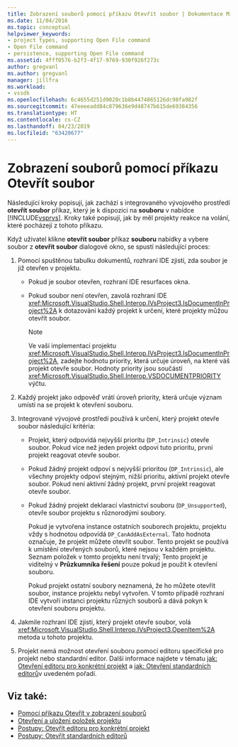 ```yaml
---
title: Zobrazení souborů pomocí příkazu Otevřít soubor | Dokumentace Microsoftu
ms.date: 11/04/2016
ms.topic: conceptual
helpviewer_keywords:
- project types, supporting Open File command
- Open File command
- persistence, supporting Open File command
ms.assetid: 4fff0576-b2f3-4f17-9769-930f926f273c
author: gregvanl
ms.author: gregvanl
manager: jillfra
ms.workload:
- vssdk
ms.openlocfilehash: 6c4655d251d9020c1b8b4474865126dc98fa982f
ms.sourcegitcommit: 47eeeeadd84c879636e9d48747b615de69384356
ms.translationtype: HT
ms.contentlocale: cs-CZ
ms.lasthandoff: 04/23/2019
ms.locfileid: "63420677"
---
```

# <a name="display-files-by-using-the-open-file-command"></a>Zobrazení souborů pomocí příkazu Otevřít soubor
Následující kroky popisují, jak zachází s integrovaného vývojového prostředí **otevřít soubor** příkaz, který je k dispozici na **souboru** v nabídce [!INCLUDE[vsprvs](../../code-quality/includes/vsprvs_md.md)]. Kroky také popisují, jak by měl projekty reakce na volání, které pocházejí z tohoto příkazu.

 Když uživatel klikne **otevřít soubor** příkaz **souboru** nabídky a vybere soubor z **otevřít soubor** dialogové okno, se spustí následující proces:

1. Pomocí spuštěnou tabulku dokumentů, rozhraní IDE zjistí, zda soubor je již otevřen v projektu.

    - Pokud je soubor otevřen, rozhraní IDE resurfaces okna.

    - Pokud soubor není otevřen, zavolá rozhraní IDE <xref:Microsoft.VisualStudio.Shell.Interop.IVsProject3.IsDocumentInProject%2A> k dotazování každý projekt k určení, které projekty můžou otevřít soubor.

        > [!NOTE]
        > Ve vaší implementaci projektu <xref:Microsoft.VisualStudio.Shell.Interop.IVsProject3.IsDocumentInProject%2A>, zadejte hodnotu priority, která určuje úroveň, na které váš projekt otevře soubor. Hodnoty priority jsou součástí <xref:Microsoft.VisualStudio.Shell.Interop.VSDOCUMENTPRIORITY> výčtu.

2. Každý projekt jako odpověď vrátí úroveň priority, která určuje význam umístí na se projekt k otevření souboru.

3. Integrované vývojové prostředí používá k určení, který projekt otevře soubor následující kritéria:

    - Projekt, který odpovídá nejvyšší prioritu (`DP_Intrinsic`) otevře soubor. Pokud více než jeden projekt odpoví tuto prioritu, první projekt reagovat otevře soubor.

    - Pokud žádný projekt odpoví s nejvyšší prioritou (`DP_Intrinsic`), ale všechny projekty odpoví stejným, nižší prioritu, aktivní projekt otevře soubor. Pokud není aktivní žádný projekt, první projekt reagovat otevře soubor.

    - Pokud žádný projekt deklarací vlastnictví souboru (`DP_Unsupported`), otevře soubor projektu s různorodými soubory.

         Pokud je vytvořena instance ostatních souborech projektu, projektu vždy s hodnotou odpovídá `DP_CanAddAsExternal`. Tato hodnota označuje, že projekt můžete otevřít soubor. Tento projekt se používá k umístění otevřených souborů, které nejsou v každém projektu. Seznam položek v tomto projektu není trvalý; Tento projekt je viditelný v **Průzkumníka řešení** pouze pokud je použit k otevření souboru.

         Pokud projekt ostatní soubory neznamená, že ho můžete otevřít soubor, instance projektu nebyl vytvořen. V tomto případě rozhraní IDE vytvoří instanci projektu různých souborů a dává pokyn k otevření souboru projektu.

4. Jakmile rozhraní IDE zjistí, který projekt otevře soubor, volá <xref:Microsoft.VisualStudio.Shell.Interop.IVsProject3.OpenItem%2A> metoda u tohoto projektu.

5. Projekt nemá možnost otevření souboru pomocí editoru specifické pro projekt nebo standardní editor. Další informace najdete v tématu [jak: Otevření editoru pro konkrétní projekt](../../extensibility/how-to-open-project-specific-editors.md) a [jak: Otevření standardních editorů](../../extensibility/how-to-open-standard-editors.md)v uvedeném pořadí.

## <a name="see-also"></a>Viz také:
- [Pomocí příkazu Otevřít v zobrazení souborů](../../extensibility/internals/displaying-files-by-using-the-open-with-command.md)
- [Otevření a uložení položek projektu](../../extensibility/internals/opening-and-saving-project-items.md)
- [Postupy: Otevřít editoru pro konkrétní projekt](../../extensibility/how-to-open-project-specific-editors.md)
- [Postupy: Otevřít standardních editorů](../../extensibility/how-to-open-standard-editors.md)